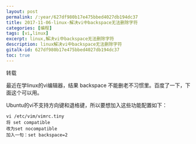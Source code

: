 ```yaml
---
layout: post
permalink: /:year/627df980b17e475bbed4027db194dc37
title: 2017-11-06-linux-解决vi中backspace无法删除字符
categories: [编程]
tags: [vi,linux]
excerpt: linux,解决vi中backspace无法删除字符
description: linux解决vi中backspace无法删除字符
gitalk-id: 627df980b17e475bbed4027db194dc37
toc: true
---
```


转载

最近在学linux的vi编辑器，结果 backspace 不能删老不习惯里。百度了一下，下面这个可以用。

Ubuntu的vi不支持方向键和退格键，所以要想加入这些功能配置如下：

```
vi /etc/vim/vimrc.tiny
将 set compatible 
改为set nocompatible
加入一句：set backspace=2
```